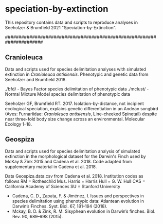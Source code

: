# speciation-by-extinction

This repository contains data and scripts to reproduce analyses in Seeholzer & Brumfield 2021 "Speciation-by-Extinction".


######################################################################

## Cranioleuca

Data and scripts used for species delimitation analyses with simulated extinction in *Cranioleuca antisiensis*. Phenotypic and genetic data from Seeholzer and Brumfield 2018.

./bfd/ - Bayes Factor species delimitation of phenotypic data
./mclust/ - Normal Mixture Model species delimitation of phenotypic data

Seeholzer GF, Brumfield RT. 2017. Isolation-by-distance, not incipient ecological speciation, explains genetic differentiation in an Andean songbird (Aves: Furnariidae: *Cranioleuca antisiensis*, Line-cheeked Spinetail) despite near three-fold body size change across an environmental. Molecular Ecology 1–18.


## Geospiza

Data and scripts used for species delimitation analysis of simulated extinction in the morphological dataset for the Darwin's Finch used by McKay & Zink 2015 and Cadena et al. 2018. Code adapted from supplementary material in Cadena et al. 2018. 

Data Geospiza.data.csv from Cadena et al. 2018. Institution codes as follows
RM = Rotheschild Mus.
Harris = Harris
Hull = G. W. Hull
CAS = California Academy of Sciences
SU = Stanford University


- Cadena, C. D., Zapata, F. & Jiménez, I. Issues and perspectives in species delimitation using phenotypic data: Atlantean evolution in Darwin’s Finches. Syst. Biol. 67, 181–194 (2018).
- Mckay, B. D. & Zink, R. M. Sisyphean evolution in Darwin’s finches. Biol. Rev. 90, 689–698 (2015).
